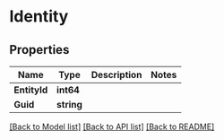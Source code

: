 # Identity

## Properties

Name | Type | Description | Notes
------------ | ------------- | ------------- | -------------
**EntityId** | **int64** |  | 
**Guid** | **string** |  | 

[[Back to Model list]](../README.md#documentation-for-models) [[Back to API list]](../README.md#documentation-for-api-endpoints) [[Back to README]](../README.md)


